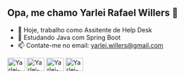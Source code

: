 ## Opa, me chamo Yarlei Rafael Willers 👋

- 🔭 Hoje, trabalho como Assitente de Help Desk
- 📙 Estudando Java com Spring Boot
- 📫 Contate-me no email: yarlei.willers@gmail.com

<div style="display: inline_block">
  <img align="center" alt="Yarlei-java" height="30" width="40" src="https://cdn.jsdelivr.net/gh/devicons/devicon@latest/icons/java/java-original.svg" />
  <img align="center" alt="Yarlei-Angular" height="30" width="40" src="https://cdn.jsdelivr.net/gh/devicons/devicon@latest/icons/spring/spring-original.svg">
  <img align="center" alt="Yarlei-SQL" height="30" width="40" src="https://cdn.jsdelivr.net/gh/devicons/devicon@latest/icons/mysql/mysql-original.svg">
  <img align="center" alt="Yarlei-VSCODE" height="30" width="40" src="https://cdn.jsdelivr.net/gh/devicons/devicon@latest/icons/vscode/vscode-original.svg">
</div>


